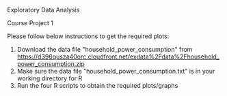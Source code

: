 Exploratory Data Analysis

Course Project 1

Please follow below instructions to get the required plots:

1. Download the data file "household_power_consumption" from https://d396qusza40orc.cloudfront.net/exdata%2Fdata%2Fhousehold_power_consumption.zip
2. Make sure the data file "household_power_consumption.txt" is in your working directory for R
3. Run the four R scripts to obtain the required plots/graphs
